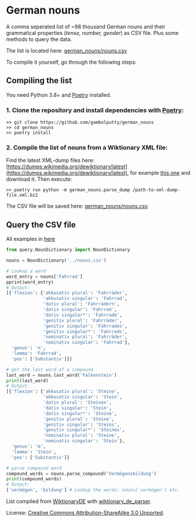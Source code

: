 # German nouns

A comma seperated list of ~98 thousand German nouns and their grammatical properties (_tense, number, gender_) as CSV file. Plus some methods to query the data.

The list is located here: [german_nouns/nouns.csv](/german_nouns/nouns.csv)

To compile it yourself, go through the following steps:

## Compiling the list

You need Python 3.8+ and [Poetry](https://python-poetry.org/) installed.

### 1. Clone the repository and install dependencies with [Poetry](https://python-poetry.org/):

```shell
>> git clone https://github.com/gambolputty/german_nouns
>> cd german_nouns
>> poetry install
```

### 2. Compile the list of nouns from a Wiktionary XML file:

Find the latest XML-dump files here: [https://dumps.wikimedia.org/dewiktionary/latest](https://dumps.wikimedia.org/dewiktionary/latest), for example [this one](https://dumps.wikimedia.org/dewiktionary/latest/dewiktionary-latest-pages-articles-multistream.xml.bz2) and download it. Then execute:

```shell
>> poetry run python -m german_nouns.parse_dump /path-to-xml-dump-file.xml.bz2
```

The CSV file will be saved here: [german_nouns/nouns.csv](/german_nouns/nouns.csv).

## Query the CSV file

All examples in [here](/german_nouns/query/__main__.py)

```python
from query.NounDictionary import NounDictionary

nouns = NounDictionary('../nouns.csv')

# Lookup a word
word_entry = nouns['Fahrrad']
pprint(word_entry)
# Output:
[{'flexion': {'akkusativ plural': 'Fahrräder',
              'akkusativ singular': 'Fahrrad',
              'dativ plural': 'Fahrrädern',
              'dativ singular': 'Fahrrad',
              'dativ singular*': 'Fahrrade',
              'genitiv plural': 'Fahrräder',
              'genitiv singular': 'Fahrrades',
              'genitiv singular*': 'Fahrrads',
              'nominativ plural': 'Fahrräder',
              'nominativ singular': 'Fahrrad'},
  'genus': 'n',
  'lemma': 'Fahrrad',
  'pos': ['Substantiv']}]

# get the last word of a compound
last_word = nouns.last_word('Falkenstein')
print(last_word)
# Output:
[{'flexion': {'akkusativ plural': 'Steine',
              'akkusativ singular': 'Stein',
              'dativ plural': 'Steinen',
              'dativ singular': 'Stein',
              'dativ singular*': 'Steine',
              'genitiv plural': 'Steine',
              'genitiv singular': 'Steins',
              'genitiv singular*': 'Steines',
              'nominativ plural': 'Steine',
              'nominativ singular': 'Stein'},
  'genus': 'm',
  'lemma': 'Stein',
  'pos': ['Substantiv']}

# parse compound word
compound_words = nouns.parse_compound('Vermögensbildung')
print(compound_words)
# Output:
['vermögen', 'bildung'] # Lookup the words: nouns['vermögen'] etc.
```

List compiled from [WiktionaryDE](https://de.wiktionary.org) with [wiktionary_de_parser](https://github.com/gambolputty/wiktionary_de_parser).

License: [Creative Commons Attribution-ShareAlike 3.0 Unported](https://creativecommons.org/licenses/by-sa/3.0/deed.en).
